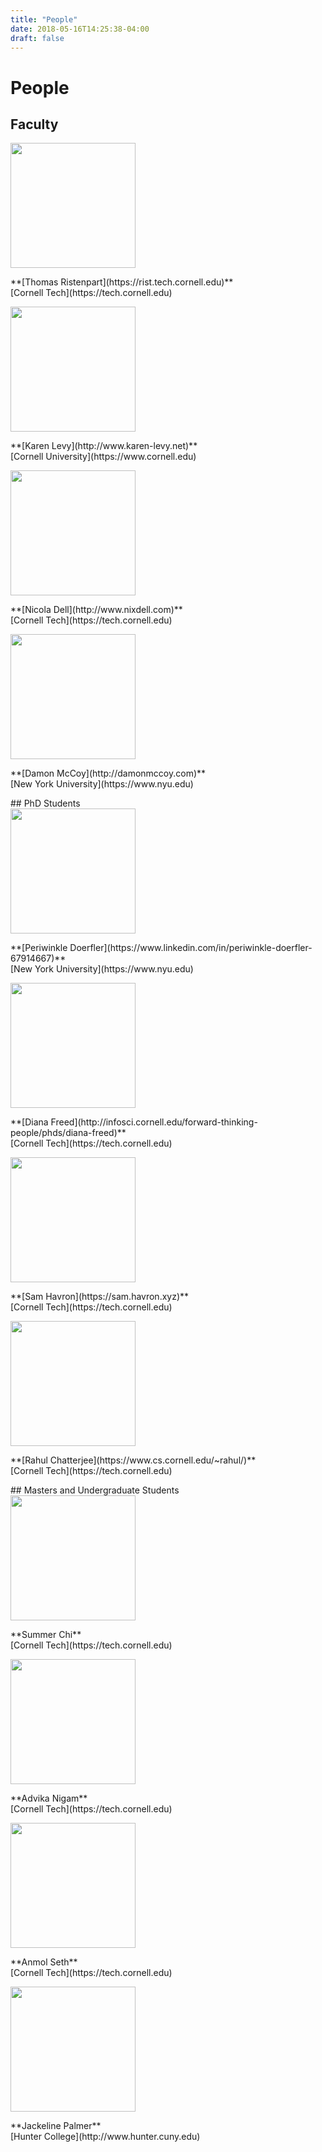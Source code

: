 ```yaml
---
title: "People"
date: 2018-05-16T14:25:38-04:00
draft: false
---
```

# People
## Faculty
  <div class="container">
    <img class="middle-img" src="/images/ThomasRistenpart.jpg" style="object-fit: cover;width: 200px; max-height: 200px;"/>
    <p>**[Thomas Ristenpart](https://rist.tech.cornell.edu)**<br>[Cornell Tech](https://tech.cornell.edu)</p>
  </div>
  <div class="container">
    <img class="middle-img" src="/images/KarenLevy.jpg" style="object-fit: cover;width: 200px; max-height: 200px;"/>
    <p>**[Karen Levy](http://www.karen-levy.net)**<br>[Cornell University](https://www.cornell.edu)</p>
  </div>
  <div class="container">
    <img class="middle-img" src="/images/NicolaDell.jpg" style="object-fit: cover;width: 200px; max-height: 200px;"/>
    <p>**[Nicola Dell](http://www.nixdell.com)**<br>[Cornell Tech](https://tech.cornell.edu)</p>
  </div>
  <div class="container">
    <img class="middle-img" src="/images/DamonMcCoy.jpg" style="object-fit: cover;width: 200px; max-height: 200px;"/>
    <p>**[Damon McCoy](http://damonmccoy.com)**<br>[New York University](https://www.nyu.edu)</p>
  </div>
## PhD Students
  <div class="container">
    <img class="middle-img" src="/images/PeriwinkleDoerfler.jpg" style="object-fit: cover;width: 200px; max-height: 200px;"/>
    <p>**[Periwinkle Doerfler](https://www.linkedin.com/in/periwinkle-doerfler-67914667)**<br>[New York University](https://www.nyu.edu)</p>
  </div>
  <div class="container">
    <img class="middle-img" src="/images/DianaFreed.jpg" style="object-fit: cover;width: 200px; max-height: 200px;"/>
    <p>**[Diana Freed](http://infosci.cornell.edu/forward-thinking-people/phds/diana-freed)**<br>[Cornell Tech](https://tech.cornell.edu)</p>
  </div>
  <div class="container">
    <img class="middle-img" src="/images/SamHavron.jpg" style="object-fit: cover;width: 200px; max-height: 200px;"/>
    <p>**[Sam Havron](https://sam.havron.xyz)**<br>[Cornell Tech](https://tech.cornell.edu)</p>
  </div>
  <div class="container">
    <img class="middle-img" src="/images/RahulChatterjee.jpg" style="object-fit: cover;width: 200px; max-height: 200px;"/>
    <p>**[Rahul Chatterjee](https://www.cs.cornell.edu/~rahul/)**<br>[Cornell Tech](https://tech.cornell.edu)</p>
  </div>
## Masters and Undergraduate Students
  <div class="container">
    <img class="middle-img" src="/images/tech.png" style="object-fit: cover;width: 200px; max-height: 200px;"/>
    <p>**Summer Chi**<br>[Cornell Tech](https://tech.cornell.edu)</p>
  </div>
  <div class="container">
    <img class="middle-img" src="/images/tech.png" style="object-fit: cover;width: 200px; max-height: 200px;"/>
    <p>**Advika Nigam**<br>[Cornell Tech](https://tech.cornell.edu)</p>
  </div>
  <div class="container">
    <img class="middle-img" src="/images/tech.png" style="object-fit: cover;width: 200px; max-height: 200px;"/>
    <p>**Anmol Seth**<br>[Cornell Tech](https://tech.cornell.edu)</p>
  </div>
  <div class="container">
    <img class="middle-img" src="/images/hunter.jpg" style="object-fit: cover;width: 200px; max-height: 200px;"/>
    <p>**Jackeline Palmer**<br>[Hunter College](http://www.hunter.cuny.edu)</p>
  </div>
</div>
